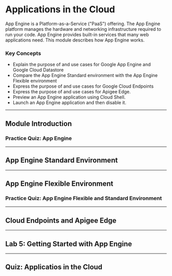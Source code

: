 # Applications in the Cloud

App Engine is a Platform-as-a-Service ("PaaS") offering. The App Engine platform manages the hardware and networking infrastructure required to run your code. App Engine provides built-in services that many web applications need. This module describes how App Engine works.

### Key Concepts

* Explain the purpose of and use cases for Google App Engine and Google Cloud Datastore
* Compare the App Engine Standard environment with the App Engine Flexible environment
* Express the purpose of and use cases for Google Cloud Endpoints
* Express the purpose of and use cases for Apigee Edge.
* Preview an App Engine application using Cloud Shell.
* Launch an App Engine application and then disable it.

---
## Module Introduction


### Practice Quiz: App Engine


---
## App Engine Standard Environment


---
## App Engine Flexible Environment


### Practice Quiz: App Engine Flexible and Standard Environment


---
## Cloud Endpoints and Apigee Edge


---
## Lab 5: Getting Started with App Engine


---
## Quiz: Applicatios in the Cloud

